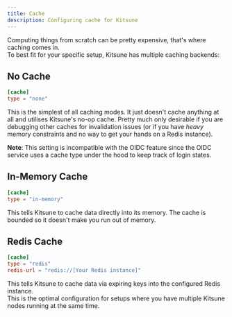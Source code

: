 ```yaml
---
title: Cache
description: Configuring cache for Kitsune
---
```


Computing things from scratch can be pretty expensive, that's where caching comes in.  
To best fit for your specific setup, Kitsune has multiple caching backends:

## No Cache

```toml
[cache]
type = "none"
```

This is the simplest of all caching modes. It just doesn't cache anything at all and utilises Kitsune's no-op cache. 
Pretty much only desirable if you are debugging other caches for invalidation issues (or if you have *heavy* memory constraints and no way to get your hands on a Redis instance).

**Note**: This setting is incompatible with the OIDC feature since the OIDC service uses a cache type under the hood to keep track of login states.

## In-Memory Cache

```toml
[cache]
type = "in-memory"
```

This tells Kitsune to cache data directly into its memory. The cache is bounded so it doesn't make you run out of memory.

## Redis Cache

```toml
[cache]
type = "redis"
redis-url = "redis://[Your Redis instance]"
```

This tells Kitsune to cache data via expiring keys into the configured Redis instance.  
This is the optimal configuration for setups where you have multiple Kitsune nodes running at the same time.
